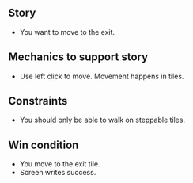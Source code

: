 ## Story

- You want to move to the exit.

## Mechanics to support story

- Use left click to move. Movement happens in tiles.

## Constraints

- You should only be able to walk on steppable tiles.

## Win condition

- You move to the exit tile.
- Screen writes success.
